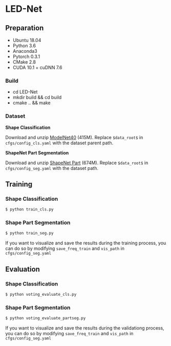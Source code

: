 # LED-Net
## Preparation
- Ubuntu 18.04
- Python 3.6 
- Anaconda3
- Pytorch 0.3.1
- CMake   2.8
- CUDA 10.1 + cuDNN 7.6
### Build
- cd LED-Net
- mkdir build && cd build
- cmake .. && make
### Dataset
__Shape Classification__

Download and unzip [ModelNet40](https://shapenet.cs.stanford.edu/media/modelnet40_ply_hdf5_2048.zip) (415M). Replace `$data_root$` in `cfgs/config_cls.yaml` with the dataset parent path.

__ShapeNet Part Segmentation__

Download and unzip [ShapeNet Part](https://shapenet.cs.stanford.edu/media/shapenetcore_partanno_segmentation_benchmark_v0_normal.zip) (674M). Replace `$data_root$` in `cfgs/config_seg.yaml` with the dataset path.

## Training
### Shape Classification
```bash
$ python train_cls.py
```

### Shape Part Segmentation
```bash
$ python train_seg.py
```
If you want to visualize and save the results during the training process, you can do so by modifying `save_freq_train` and `vis_path` in `cfgs/config_seg.yaml`

## Evaluation
### Shape Classification
```bash
$ python voting_evaluate_cls.py
```

### Shape Part Segmentation
```bash
$ python voting_evaluate_partseg.py
```
If you want to visualize and save the results during the validationg process, you can do so by modifying `save_freq_train` and `vis_path` in `cfgs/config_seg.yaml`




